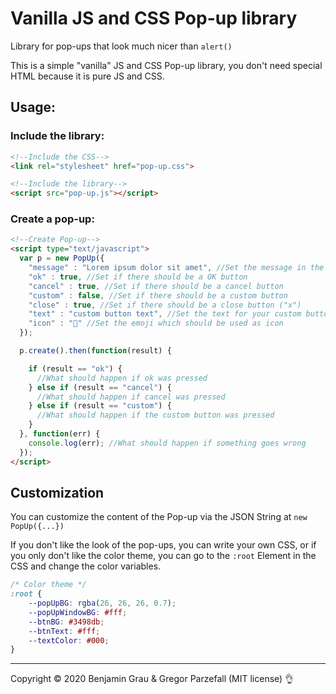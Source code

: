 # Vanilla JS and CSS Pop-up library
Library for pop-ups that look much nicer than `alert()`

This is a simple "vanilla" JS and CSS Pop-up library, you don't need special HTML because it is pure JS and CSS.

## Usage:
### Include the library:
```HTML
<!--Include the CSS-->
<link rel="stylesheet" href="pop-up.css">

<!--Include the library-->
<script src="pop-up.js"></script>
```
### Create a pop-up:
```HTML
<!--Create Pop-up-->
<script type="text/javascript">
  var p = new PopUp({
    "message" : "Lorem ipsum dolor sit amet", //Set the message in the pop-up
    "ok" : true, //Set if there should be a OK button
    "cancel" : true, //Set if there should be a cancel button
    "custom" : false, //Set if there should be a custom button
    "close" : true, //Set if there should be a close button ("x")
    "text" : "custom button text", //Set the text for your custom button
    "icon" : "📣" //Set the emoji which should be used as icon
  });

  p.create().then(function(result) {

    if (result == "ok") {
      //What should happen if ok was pressed
    } else if (result == "cancel") {
      //What should happen if cancel was pressed
    } else if (result == "custom") {
      //What should happen if the custom button was pressed
    }
  }, function(err) {
    console.log(err); //What should happen if something goes wrong
  });
</script>
```

## Customization

You can customize the content of the Pop-up via the JSON String at `new PopUp({...})`

If you don't like the look of the pop-ups, you can write your own CSS, or if you only don't like the color theme, you can go to the `:root` Element in the CSS and change the color variables.
```CSS
/* Color theme */
:root {
	--popUpBG: rgba(26, 26, 26, 0.7);
	--popUpWindowBG: #fff;
	--btnBG: #3498db;
	--btnText: #fff;
	--textColor: #000;
}
```

---
Copyright © 2020 Benjamin Grau & Gregor Parzefall (MIT license) 👌
